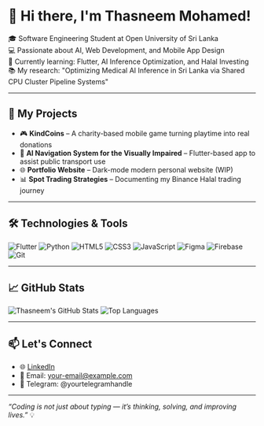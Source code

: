 # 👋 Hi there, I'm Thasneem Mohamed!

🎓 Software Engineering Student at Open University of Sri Lanka  
💻 Passionate about AI, Web Development, and Mobile App Design  
🌱 Currently learning: Flutter, AI Inference Optimization, and Halal Investing  
📚 My research: "Optimizing Medical AI Inference in Sri Lanka via Shared CPU Cluster Pipeline Systems"

---

## 🚀 My Projects

- 🎮 **KindCoins** – A charity-based mobile game turning playtime into real donations  
- 🦮 **AI Navigation System for the Visually Impaired** – Flutter-based app to assist public transport use  
- 🌐 **Portfolio Website** – Dark-mode modern personal website (WIP)  
- 📊 **Spot Trading Strategies** – Documenting my Binance Halal trading journey  

---

## 🛠️ Technologies & Tools

![Flutter](https://img.shields.io/badge/-Flutter-02569B?style=flat&logo=flutter&logoColor=white)
![Python](https://img.shields.io/badge/-Python-3776AB?style=flat&logo=python&logoColor=white)
![HTML5](https://img.shields.io/badge/-HTML5-E34F26?style=flat&logo=html5&logoColor=white)
![CSS3](https://img.shields.io/badge/-CSS3-1572B6?style=flat&logo=css3&logoColor=white)
![JavaScript](https://img.shields.io/badge/-JavaScript-F7DF1E?style=flat&logo=javascript&logoColor=black)
![Figma](https://img.shields.io/badge/-Figma-F24E1E?style=flat&logo=figma&logoColor=white)
![Firebase](https://img.shields.io/badge/-Firebase-FFCA28?style=flat&logo=firebase&logoColor=black)
![Git](https://img.shields.io/badge/-Git-F05032?style=flat&logo=git&logoColor=white)

---

## 📈 GitHub Stats

![Thasneem's GitHub Stats](https://github-readme-stats.vercel.app/api?username=thasneem-m&show_icons=true&theme=radical)
![Top Languages](https://github-readme-stats.vercel.app/api/top-langs/?username=thasneem-m&layout=compact&theme=radical)

---

## 📫 Let's Connect

- 🌐 [LinkedIn](https://www.linkedin.com/in/thasneem-mohamed)
- 💌 Email: your-email@example.com
- 📱 Telegram: @yourtelegramhandle

---

*“Coding is not just about typing — it’s thinking, solving, and improving lives.”* 💡
